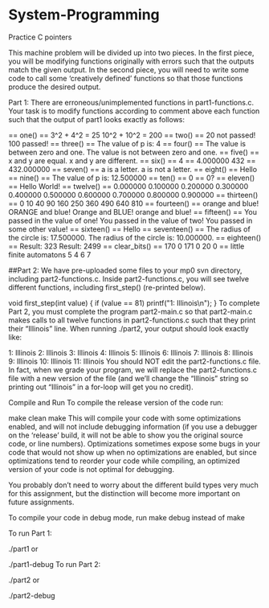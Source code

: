 # System-Programming
Practice C pointers


This machine problem will be divided up into two pieces. In the first piece, you will be modifying functions originally with errors such that the outputs match the given output. In the second piece, you will need to write some code to call some ‘creatively defined’ functions so that those functions produce the desired output.


Part 1:
There are erroneous/unimplemented functions in part1-functions.c. Your task is to modify functions according to comment above each function such that the output of part1 looks exactly as follows:

== one() ==
3^2 + 4^2 = 25
10^2 + 10^2 = 200
== two() ==
20 not passed!
100 passed!
== three() ==
The value of p is: 4
== four() ==
The value is between zero and one.
The value is not between zero and one.
== five() ==
x and y are equal.
x and y are different.
== six() ==
4 == 4.000000
432 == 432.000000
== seven() ==
a is a letter.
a is not a letter.
== eight() ==
Hello
== nine() ==
The value of p is: 12.500000
== ten() ==
0 == 0?
== eleven() ==
Hello World!
== twelve() ==
0.000000 0.100000 0.200000 0.300000 0.400000 0.500000 0.600000 0.700000 0.800000 0.900000
== thirteen() ==
0 10 40 90 160 250 360 490 640 810
== fourteen() ==
orange and blue!
ORANGE and blue!
Orange and BLUE!
orange and blue!
== fifteen() ==
You passed in the value of one!
You passed in the value of two!
You passed in some other value!
== sixteen() ==
Hello
== seventeen() ==
The radius of the circle is: 17.500000.
The radius of the circle is: 10.000000.
== eighteen() ==
Result: 323
Result: 2499
== clear_bits() ==
170
0
171
0
20
0
== little finite automatons
5
4
6
7


##Part 2:
We have pre-uploaded some files to your mp0 svn directory, including part2-functions.c. Inside part2-functions.c, you will see twelve different functions, including first_step() (re-printed below).

void first_step(int value) {
  if (value == 81)
    printf("1: Illinois\n");
}
To complete Part 2, you must complete the program part2-main.c so that part2-main.c makes calls to all twelve functions in part2-functions.c such that they print their “Illinois” line. When running ./part2, your output should look exactly like:

1: Illinois
2: Illinois
3: Illinois
4: Illinois
5: Illinois
6: Illinois
7: Illinois
8: Illinois
9: Illinois
10: Illinois
11: Illinois
You should NOT edit the part2-functions.c file. In fact, when we grade your program, we will replace the part2-functions.c file with a new version of the file (and we’ll change the “Illinois” string so printing out “Illinois” in a for-loop will get you no credit).

Compile and Run
To compile the release version of the code run:

make clean
make
This will compile your code with some optimizations enabled, and will not include debugging information (if you use a debugger on the ‘release’ build, it will not be able to show you the original source code, or line numbers). Optimizations sometimes expose some bugs in your code that would not show up when no optimizations are enabled, but since optimizations tend to reorder your code while compiling, an optimized version of your code is not optimal for debugging.

You probably don’t need to worry about the different build types very much for this assignment, but the distinction will become more important on future assignments.

To compile your code in debug mode, run make debug instead of make

To run Part 1:

./part1
or

./part1-debug
To run Part 2:

./part2
or

./part2-debug
